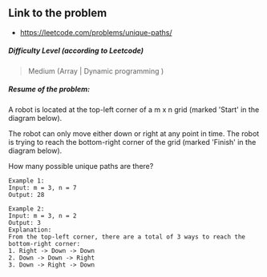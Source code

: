 ## Link to the problem
 
 - https://leetcode.com/problems/unique-paths/
 
##### Difficulty Level (according to Leetcode)
 
 > Medium (Array | Dynamic programming )
 
##### Resume of the problem:

A robot is located at the top-left corner of a m x n grid (marked 'Start' in the diagram below).

The robot can only move either down or right at any point in time. The robot is trying to reach the bottom-right corner of the grid (marked 'Finish' in the diagram below).

How many possible unique paths are there?

```
Example 1:
Input: m = 3, n = 7
Output: 28

Example 2:
Input: m = 3, n = 2
Output: 3
Explanation:
From the top-left corner, there are a total of 3 ways to reach the bottom-right corner:
1. Right -> Down -> Down
2. Down -> Down -> Right
3. Down -> Right -> Down
```
 
  